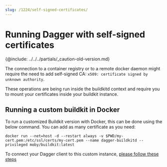 ```yaml
---
slug: /1224/self-signed-certificates/
---
```


# Running Dagger with self-signed certificates

\{@include:  ../../../partials/_caution-old-version.md\}

The connection to a container registry or to a remote docker daemon might require the need to add self-signed CA: `x509: certificate signed by unknown authority`.

These operations are being run inside the buildkitd context and require you to mount your certificates inside your buildkit instance.

## Running a custom buildkit in Docker

To run a customized Buildkit version with Docker, this can be done using the below command. You can add as many certificate as you need:

```shell
docker run --net=host -d --restart always -v $PWD/my-cert.pem:/etc/ssl/certs/my-cert.pem --name dagger-buildkitd --privileged moby/buildkit:latest
```

To connect your Dagger client to this custom instance, [please follow these steps](1223-custom-buildkit.md)
